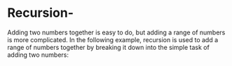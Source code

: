 # Recursion-
Adding two numbers together is easy to do, but adding a range of numbers is more complicated. In the following example, recursion is used to add a range of numbers together by breaking it down into the simple task of adding two numbers:
